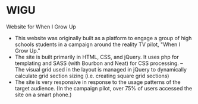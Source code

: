 # WIGU
Website for When I Grow Up

- This website was originally built as a platform to engage a group of high schools students in a campaign around the reality TV pilot, "When I Grow Up."
- The site is built primarily in HTML, CSS, and jQuery. It uses php for templating and SASS (with Bourbon and Neat) for CSS processing.
– The visual grid used in the layout is managed in jQuery to dynamically calculate grid section sizing (i.e. creating square grid sections)
- The site is very responsive in response to the usage patterns of the target audience. (In the campaign pilot, over 75% of users accessed the site on a smart phone.)
